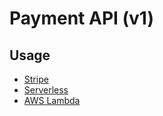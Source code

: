 # Payment API (v1)

## Usage

- [Stripe](https://stripe.com/jp)
- [Serverless](https://www.serverless.com/)
- [AWS Lambda](https://aws.amazon.com/jp/lambda/)
